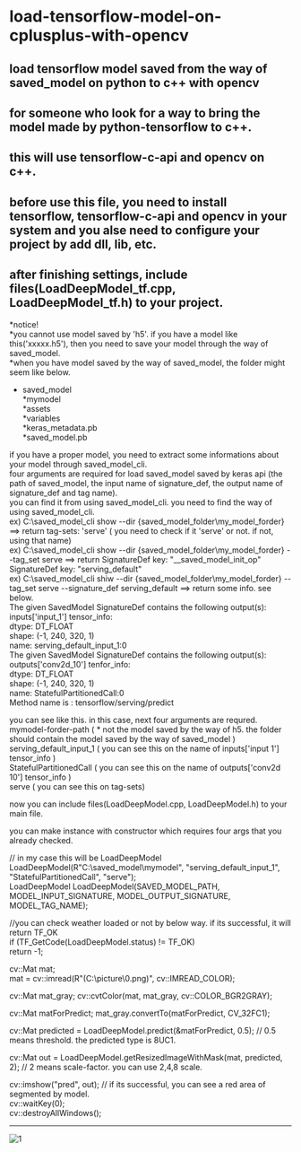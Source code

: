# load-tensorflow-model-on-cplusplus-with-opencv   
## load tensorflow model saved from the way of saved_model on python to c++ with opencv    

## for someone who look for a way to bring the model made by python-tensorflow to c++.   
## this will use tensorflow-c-api and opencv on c++.   

## before use this file, you need to install tensorflow, tensorflow-c-api and opencv in your system and you alse need to configure your project by add dll, lib, etc.   
## after finishing settings, include files(LoadDeepModel_tf.cpp, LoadDeepModel_tf.h) to your project.   


\*notice!    
\*you cannot use model saved by 'h5'. if you have a model like this('xxxxx.h5'), then you need to save your model through the way of saved_model.   
\*when you have model saved by the way of saved_model, the folder might seem like below.   
* saved_model  
   *mymodel   
       *assets   
       *variables   
       *keras_metadata.pb   
       *saved_model.pb   


if you have a proper model, you need to extract some informations about your model through saved_model_cli.   
four arguments are required for load saved_model saved by keras api  (the path of saved_model, the input name of signature_def, the output name of signature_def and tag name).   
you can find it from using saved_model_cli. you need to find the way of using saved_model_cli.     
ex) C:\saved_model_cli show --dir {saved_model_folder\my_model_forder}  ==> return tag-sets: 'serve' ( you need to check if it 'serve' or not. if not, using that name)   
ex) C:\saved_model_cli show --dir {saved_model_folder\my_model_forder} --tag_set serve  ==> return SignatureDef key: "__saved_model_init_op"
                                                                                                    SignatureDef key: "serving_default"   
ex) C:\saved_model_cli shiw --dir {saved_model_folder\my_model_forder} --tag_set serve --signature_def serving_default ==> return some info. see below.   
    The given SavedModel SignatureDef contains the following output(s):   
      inputs['input_1'] tensor_info:   
          dtype: DT_FLOAT   
  				shape: (-1, 240, 320, 1)   
  				name: serving_default_input_1:0   
  		The given SavedModel SignatureDef contains the following output(s):   
  			outputs['conv2d_10'] tenfor_info:   
  				dtype: DT_FLOAT   
  				shape: (-1, 240, 320, 1)   
  				name: StatefulPartitionedCall:0   
  		Method name is : tensorflow/serving/predict   
 
you can see like this. in this case, next four arguments are requred.   
  mymodel-forder-path  ( * not the model saved by the way of h5. the folder should contain the model saved by the way of saved_model )    
  serving_default_input_1  ( you can see this on the name of inputs['input 1'] tensor_info )   
  StatefulPartitionedCall  ( you can see this on the name of outputs['conv2d 10'] tensor_info )   
  serve ( you can see this on tag-sets)   



now you can include files(LoadDeepModel.cpp, LoadDeepModel.h) to your main file.    

you can make instance with constructor which requires four args that you already checked.   

// in my case this will be LoadDeepModel LoadDeepModel(R"C:\saved_model\mymodel", "serving_default_input_1", "StatefulPartitionedCall", "serve");   
LoadDeepModel LoadDeepModel(SAVED_MODEL_PATH, MODEL_INPUT_SIGNATURE, MODEL_OUTPUT_SIGNATURE, MODEL_TAG_NAME);

//you can check weather loaded or not by below way. if its successful, it will return TF_OK   
if (TF_GetCode(LoadDeepModel.status) != TF_OK)   
  return -1;   
    
 cv::Mat mat;   
 mat = cv::imread(R"(C:\picture\0.png)", cv::IMREAD_COLOR);   
 
 cv::Mat mat_gray;
 cv::cvtColor(mat, mat_gray, cv::COLOR_BGR2GRAY);
 
 cv::Mat matForPredict;
 mat_gray.convertTo(matForPredict, CV_32FC1);
 
 cv::Mat predicted = LoadDeepModel.predict(&matForPredict, 0.5);  // 0.5 means threshold. the predicted type is 8UC1.
 
 cv::Mat out = LoadDeepModel.getResizedImageWithMask(mat, predicted, 2);  // 2 means scale-factor. you can use 2,4,8 scale.
 
 cv::imshow("pred", out);    // if its successful, you can see a red area of segmented by model.   
 cv::waitKey(0);   
 cv::destroyAllWindows();   
 
***
 ![1](https://user-images.githubusercontent.com/96859911/170189820-5698076d-1a07-44cc-a207-c41b2bc8532a.png)

 
 
